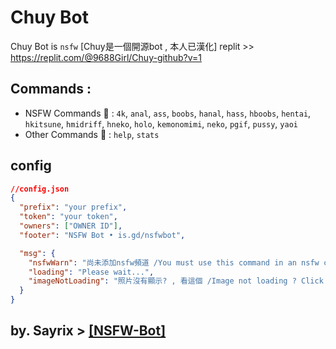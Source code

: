 # Chuy Bot

Chuy Bot is `nsfw`
[Chuy是一個開源bot , 本人已漢化]
replit >> https://replit.com/@9688Girl/Chuy-github?v=1

## Commands :

- NSFW Commands 🔞 : `4k`, `anal`, `ass`, `boobs`, `hanal`, `hass`, `hboobs`, `hentai`, `hkitsune`, `hmidriff`, `hneko`, `holo`, `kemonomimi`, `neko`, `pgif`, `pussy`, `yaoi`
- Other Commands 🧷 : `help`, `stats`





##  config 

```json
//config.json
{
  "prefix": "your prefix",
  "token": "your token",
  "owners": ["OWNER ID"],
  "footer": "NSFW Bot • is.gd/nsfwbot",

  "msg": {
    "nsfwWarn": "尚未添加nsfw頻道 /You must use this command in an nsfw channel!",
    "loading": "Please wait...",
    "imageNotLoading": "照片沒有顯示? , 看這個 /Image not loading ? Click Here"
  }
}
```



## by. Sayrix >  [[NSFW-Bot]](https://github.com/Sayrix/NSFW-Bot)

